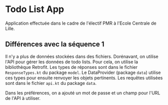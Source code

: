 # Todo List App

Application effectuée dans le cadre de l'électif PMR à l'Ecole Centrale de Lille.

## Différences avec la séquence 1

Il n'y a plus de données stockées dans des fichiers. Dorénavant, on utilise l'API pour gérer les données de todo lists. Pour cela,
on utilise la bibliothèque Retrofit. Les types de réponses sont dans le fichier `ResponseTypes.kt` du package `model`. Le DataProvider
(package `data`) utilise ces types pour ensuite renvoyer les objets pertinents. Les requêtes utilisées sont dans le fichier `api.kt` du
package `data`.

Dans les préférences, on a ajouté un mot de passe et un champ pour l'URL de l'API à utiliser.
